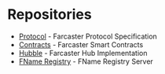 # Repositories

- [Protocol](https://github.com/farcasterxyz/protocol) - Farcaster Protocol Specification
- [Contracts](https://github.com/farcasterxyz/contracts) - Farcaster Smart Contracts
- [Hubble](https://github.com/farcasterxyz/hub-monorepo) - Farcaster Hub Implementation
- [FName Registry](https://github.com/farcasterxyz/fname-registry) - FName Registry Server